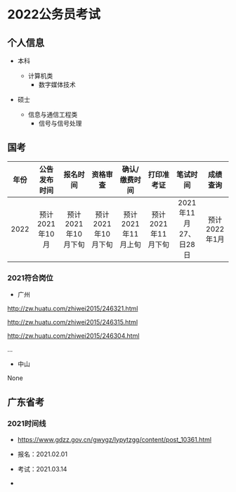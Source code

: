 # 2022公务员考试

## 个人信息

* 本科 
  * 计算机类 
    * 数字媒体技术

* 硕士
  * 信息与通信工程类
    * 信号与信号处理

## 国考

| 年份 |  公告发布时间  |      报名时间      |      资格审查      |   确认/缴费时间    |     打印准考证     |       笔试时间       |   成绩查询    |
| :--: | :------------: | :----------------: | :----------------: | :----------------: | :----------------: | :------------------: | :-----------: |
| 2022 | 预计2021年10月 | 预计2021年10月下旬 | 预计2021年10月下旬 | 预计2021年11月上旬 | 预计2021年11月下旬 | 2021年11月27、日28日 | 预计2022年1月 |

### 2021符合岗位

* 广州

http://zw.huatu.com/zhiwei2015/246321.html

http://zw.huatu.com/zhiwei2015/246315.html

http://zw.huatu.com/zhiwei2015/246304.html

... 

* 中山

None



## 广东省考

### 2021时间线

* https://www.gdzz.gov.cn/gwygz/lypytzgg/content/post_10361.html	

* 报名：2021.02.01
* 考试：2021.03.14
* 





